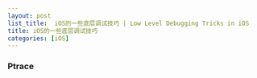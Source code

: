 ```yaml
---
layout: post
list_title:  iOS的一些底层调试技巧 | Low Level Debugging Tricks in iOS
title: iOS的一些底层调试技巧
categories: [iOS]
---
```


### Ptrace


